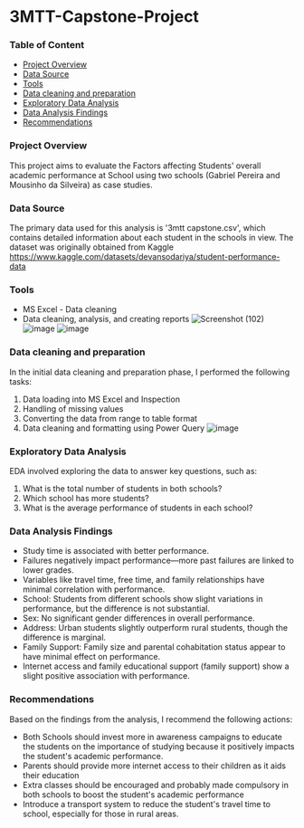 # 3MTT-Capstone-Project
### Table of Content
- [Project Overview](#project-overview)
- [Data Source](#data-source)
- [Tools](#tools)
- [Data cleaning and preparation](#data-cleaning-and-preparation)
- [Exploratory Data Analysis](#exploratory-data-analysis)
- [Data Analysis Findings](#data-analysis-findings)
- [Recommendations](#recommendations)
### Project Overview
This project aims to evaluate the Factors affecting Students' overall academic performance at School using two schools (Gabriel Pereira and Mousinho da Silveira) as case studies.
### Data Source
The primary data used for this analysis is '3mtt capstone.csv', which contains detailed information about each student in the schools in view. The dataset was originally obtained from Kaggle https://www.kaggle.com/datasets/devansodariya/student-performance-data
### Tools
- MS Excel - Data cleaning
- Data cleaning, analysis, and creating reports
![Screenshot (102)](https://github.com/user-attachments/assets/2836e613-d787-4b7c-9d23-e11f7c64e2cf)
![image](https://github.com/user-attachments/assets/15eab334-574f-492f-bf85-501e1b214c15)
![image](https://github.com/user-attachments/assets/e26a7b9c-f5ba-45d9-9cae-f92440c12213)

### Data cleaning and preparation
In the initial data cleaning and preparation phase, I performed the following tasks:
1. Data loading into MS Excel and Inspection
2. Handling of missing values
3. Converting the data from range to table format
4. Data cleaning and formatting using Power Query
![image](https://github.com/user-attachments/assets/7f1b91e1-21fe-48e4-a258-db8b53e33491)

### Exploratory Data Analysis 
EDA involved exploring the data to answer key questions, such as:
1. What is the total number of students in both schools?
2. Which school has more students?
3. What is the average performance of students in each school?
### Data Analysis Findings
- Study time is associated with better performance.
- Failures negatively impact performance—more past failures are linked to lower grades.
- Variables like travel time, free time, and family relationships have minimal correlation with performance.
- School: Students from different schools show slight variations in performance, but the difference is not substantial.
- Sex: No significant gender differences in overall performance.
- Address: Urban students slightly outperform rural students, though the difference is marginal.
- Family Support: Family size and parental cohabitation status appear to have minimal effect on performance.
- Internet access and family educational support (family support) show a slight positive association with performance.
### Recommendations
Based on the findings from the analysis, I recommend the following actions:
- Both Schools should invest more in awareness campaigns to educate the students on the importance of studying because it positively impacts the student's academic performance.
- Parents should provide more internet access to their children as it aids their education
- Extra classes should be encouraged and probably made compulsory in both schools to boost the student's academic performance
- Introduce a transport system to reduce the student's travel time to school, especially for those in rural areas.
